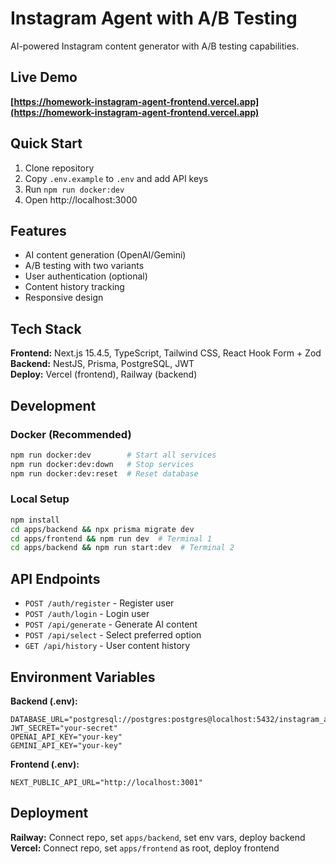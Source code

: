 # Instagram Agent with A/B Testing

AI-powered Instagram content generator with A/B testing capabilities.

## Live Demo

**[https://homework-instagram-agent-frontend.vercel.app](https://homework-instagram-agent-frontend.vercel.app)**

## Quick Start

1. Clone repository
2. Copy `.env.example` to `.env` and add API keys
3. Run `npm run docker:dev`
4. Open http://localhost:3000

## Features

- AI content generation (OpenAI/Gemini)
- A/B testing with two variants
- User authentication (optional)
- Content history tracking
- Responsive design

## Tech Stack

**Frontend:** Next.js 15.4.5, TypeScript, Tailwind CSS, React Hook Form + Zod  
**Backend:** NestJS, Prisma, PostgreSQL, JWT  
**Deploy:** Vercel (frontend), Railway (backend)

## Development

### Docker (Recommended)

```bash
npm run docker:dev        # Start all services
npm run docker:dev:down   # Stop services
npm run docker:dev:reset  # Reset database
```

### Local Setup

```bash
npm install
cd apps/backend && npx prisma migrate dev
cd apps/frontend && npm run dev  # Terminal 1
cd apps/backend && npm run start:dev  # Terminal 2
```

## API Endpoints

- `POST /auth/register` - Register user
- `POST /auth/login` - Login user
- `POST /api/generate` - Generate AI content
- `POST /api/select` - Select preferred option
- `GET /api/history` - User content history

## Environment Variables

**Backend (.env):**

```env
DATABASE_URL="postgresql://postgres:postgres@localhost:5432/instagram_agent"
JWT_SECRET="your-secret"
OPENAI_API_KEY="your-key"
GEMINI_API_KEY="your-key"
```

**Frontend (.env):**

```env
NEXT_PUBLIC_API_URL="http://localhost:3001"
```

## Deployment

**Railway:** Connect repo, set `apps/backend`, set env vars, deploy backend  
**Vercel:** Connect repo, set `apps/frontend` as root, deploy frontend

